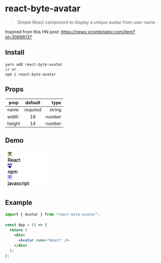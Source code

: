 # react-byte-avatar

> Simple React component to display a unique avatar from user name.

Inspired from this HN post: https://news.ycombinator.com/item?id=30668137

## Install

```
yarn add react-byte-avatar
// or
npm i react-byte-avatar
```

## Props

| prop   |  default   |   type |
| ------ | :--------: | -----: |
| name   | _required_ | string |
| width  |     18     | number |
| height |     14     | number |

## Demo

![demo screenshot](demo.png)

## Example

```jsx
import { Avatar } from "react-byte-avatar";

const App = () => {
  return (
    <div>
      <Avatar name="React" />
    </div>
  );
};
```
